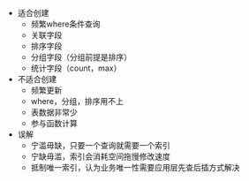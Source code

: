 - 适合创建
	- 频繁where条件查询
	- 关联字段
	- 排序字段
	- 分组字段（分组前提是排序）
	- 统计字段（count，max）
- 不适合创建
	- 频繁更新
	- where，分组，排序用不上
	- 表数据非常少
	- 参与函数计算
- 误解
	- 宁滥毋缺，只要一个查询就需要一个索引
	- 宁缺毋滥，索引会消耗空间拖慢修改速度
	- 抵制唯一索引，认为业务唯一性需要应用层先查后插方式解决